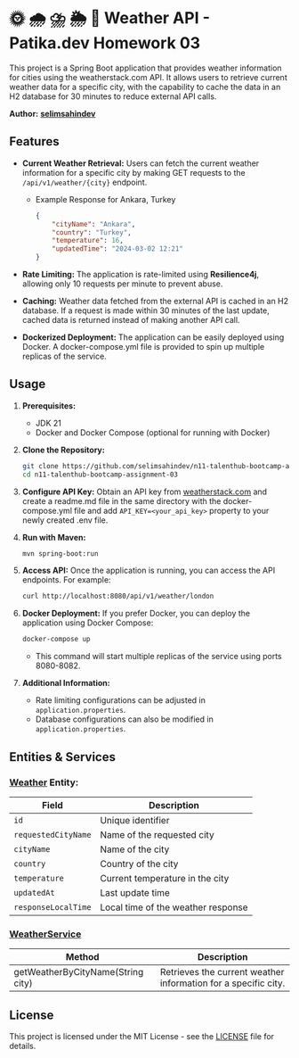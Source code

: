 # 🌞 🌧 ⛈️ 🌦️ 🌈 Weather API - Patika.dev Homework 03

This project is a Spring Boot application that provides weather information for cities using the weatherstack.com API. It allows users to retrieve current weather data for a specific city, with the capability to cache the data in an H2 database for 30 minutes to reduce external API calls.

**Author:** [**selimsahindev**](https://github.com/selimsahindev/)

## Features
- **Current Weather Retrieval:** Users can fetch the current weather information for a specific city by making GET requests to the `/api/v1/weather/{city}` endpoint.
   - Example Response for Ankara, Turkey
      ```json
      {
          "cityName": "Ankara",
          "country": "Turkey",
          "temperature": 16,
          "updatedTime": "2024-03-02 12:21"
      }
      ```




- **Rate Limiting:** The application is rate-limited using **Resilience4j**, allowing only 10 requests per minute to prevent abuse.

- **Caching:** Weather data fetched from the external API is cached in an H2 database. If a request is made within 30 minutes of the last update, cached data is returned instead of making another API call.

- **Dockerized Deployment:** The application can be easily deployed using Docker. A docker-compose.yml file is provided to spin up multiple replicas of the service.

## Usage

1. **Prerequisites:**
   - JDK 21
   - Docker and Docker Compose (optional for running with Docker)

2. **Clone the Repository:**
   ```bash
   git clone https://github.com/selimsahindev/n11-talenthub-bootcamp-assignment-03.git
   cd n11-talenthub-bootcamp-assignment-03
   ```

3. **Configure API Key:**
   Obtain an API key from [weatherstack.com](https://weatherstack.com/) and create a readme.md file in the same directory with the docker-compose.yml file and add
  ```API_KEY=<your_api_key>``` property to your newly created .env file.

4. **Run with Maven:**
   ```bash
   mvn spring-boot:run
   ```

6. **Access API:**
   Once the application is running, you can access the API endpoints. For example:
   ```bash
   curl http://localhost:8080/api/v1/weather/london
   ```

7. **Docker Deployment:**
   If you prefer Docker, you can deploy the application using Docker Compose:
   ```bash
   docker-compose up
   ```
   - This command will start multiple replicas of the service using ports 8080-8082.

8. **Additional Information:**
   - Rate limiting configurations can be adjusted in `application.properties`.
   - Database configurations can also be modified in `application.properties`.

## Entities & Services

### [**Weather**](src/main/java/com/selimsahin/homework03/entity/Weather.java) Entity:

| Field              | Description                         |
|--------------------|-------------------------------------|
| `id`               | Unique identifier                   |
| `requestedCityName`| Name of the requested city          |
| `cityName`         | Name of the city                    |
| `country`          | Country of the city                 |
| `temperature`      | Current temperature in the city     |
| `updatedAt`        | Last update time                    |
| `responseLocalTime`| Local time of the weather response  |

### [**WeatherService**](src/main/java/com/selimsahin/homework03/service/WeatherService.java)

| Method                                      | Description                                                            |
|---------------------------------------------|------------------------------------------------------------------------|
| getWeatherByCityName(String city)           | Retrieves the current weather information for a specific city.         |


## License

This project is licensed under the MIT License - see the [LICENSE](LICENSE) file for details.


